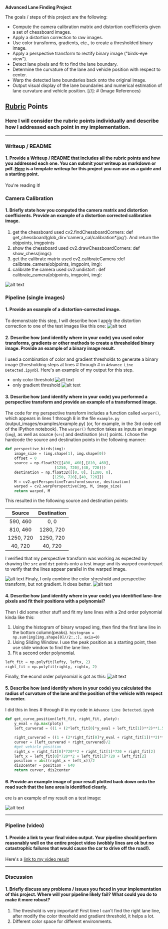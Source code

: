 **Advanced Lane Finding Project**

The goals / steps of this project are the following:

* Compute the camera calibration matrix and distortion coefficients given a set of chessboard images.
* Apply a distortion correction to raw images.
* Use color transforms, gradients, etc., to create a thresholded binary image.
* Apply a perspective transform to rectify binary image ("birds-eye view").
* Detect lane pixels and fit to find the lane boundary.
* Determine the curvature of the lane and vehicle position with respect to center.
* Warp the detected lane boundaries back onto the original image.
* Output visual display of the lane boundaries and numerical estimation of lane curvature and vehicle position.
[//]: # (Image References)

[undistort]: ./output_images/undistort.png "Undistorted"
[test-undistort]: ./output_images/test-undistort.png "Road Transformed"
[color-thr]: ./output_images/bin_color.png "bin_color"
[bin_gradient]: ./output_images/bin_gradient.png "Binary gradient"
[bin_combin-pre]: ./output_images/bin_combin-pre.png "Binary bin_combin-pre"

[bird-view]: ./output_images/bird-view.png "Warp Example"
[poly]: ./output_images/poly.png "line Example"
[draw_lane-bound]: ./output_images/draw_lane-bound.png "Output"
[video1]: ./project_videoline.mp4 "Video"
## [Rubric](https://review.udacity.com/#!/rubrics/571/view) Points

### Here I will consider the rubric points individually and describe how I addressed each point in my implementation.  

---

### Writeup / README

#### 1. Provide a Writeup / README that includes all the rubric points and how you addressed each one.  You can submit your writeup as markdown or pdf.  [Here](https://github.com/udacity/CarND-Advanced-Lane-Lines/blob/master/writeup_template.md) is a template writeup for this project you can use as a guide and a starting point.  

You're reading it!

### Camera Calibration

#### 1. Briefly state how you computed the camera matrix and distortion coefficients. Provide an example of a distortion corrected calibration image.

1. get the chessboard used cv2.findChessboardCorners: def get_chessboard(glob_dir='camera_cal/calibration*.jpg'). And return the objpoints, imgpoints
2. show the chessboard used cv2.drawChessboardCorners: def show_chess(imgs):
3. get the calibrate matrix used cv2.calibrateCamera :def calibrate_camera(objpoints, imgpoint, img):
4. calibrate the camera used cv2.undistort :  def calibrate_camera(objpoints, imgpoint, img):


![alt text][undistort]

### Pipeline (single images)

#### 1. Provide an example of a distortion-corrected image.

To demonstrate this step, I will describe how I apply the distortion correction to one of the test images like this one:
![alt text][test-undistort]

#### 2. Describe how (and identify where in your code) you used color transforms, gradients or other methods to create a thresholded binary image.  Provide an example of a binary image result.

I used a combination of color and gradient thresholds to generate a binary image (thresholding steps at lines # through # in `Advance Line Detected.ipynb`).  Here's an example of my output for this step.  
* only color threshold
![alt text][color-thr]
* only gradient threshold
![alt text][bin_gradient]

#### 3. Describe how (and identify where in your code) you performed a perspective transform and provide an example of a transformed image.

The code for my perspective transform includes a function called `warper()`, which appears in lines 1 through 8 in the file `example.py` (output_images/examples/example.py) (or, for example, in the 3rd code cell of the IPython notebook).  The `warper()` function takes as inputs an image (`img`), as well as source (`src`) and destination (`dst`) points.  I chose the hardcode the source and destination points in the following manner:

```python
def perspective_birds(img):
    image_size = (img.shape[1], img.shape[0])
    offset = 0
    source = np.float32([[490, 460],[810, 460],
                      [1250, 720],[40, 720]])
    destination = np.float32([[0, 0], [1280, 0], 
                     [1250, 720],[40, 720]])
    M = cv2.getPerspectiveTransform(source, destination)
    warped = cv2.warpPerspective(img, M, image_size)
    return warped, M
```

This resulted in the following source and destination points:

| Source        | Destination   | 
|:-------------:|:-------------:| 
| 590, 460      | 0, 0        | 
| 810, 460      | 1280, 720      |
| 1250, 720     | 1250, 720      |
| 40, 720      | 40, 720        |

I verified that my perspective transform was working as expected by drawing the `src` and `dst` points onto a test image and its warped counterpart to verify that the lines appear parallel in the warped image.

![alt text][bird-view]
Finaly, I only combine the color shreshold and perspective transform, but not gradient. It does better.
![alt text][bin_combin-pre]

#### 4. Describe how (and identify where in your code) you identified lane-line pixels and fit their positions with a polynomial?

Then I did some other stuff and fit my lane lines with a 2nd order polynomial kinda like this:
1. Using the histogram of binary wraped img, then find the first lane line in the bottom column(peaks).
`histogram = np.sum(img[img.shape[0]//2:,:], axis=0)`
2. Using Sliding Window. I use the peak position as a starting point, then use slide window to find the lane line.
3. Fit a second order polynomial.
```python 
left_fit = np.polyfit(lefty, leftx, 2)
right_fit = np.polyfit(righty, rightx, 2)
```
Finally, the econd order polynomial is got as this:
![alt text][poly]

#### 5. Describe how (and identify where in your code) you calculated the radius of curvature of the lane and the position of the vehicle with respect to center.

I did this in lines # through # in my code in `Advance Line Detected.ipynb`
```python
def get_curve_position(left_fit, right_fit, ploty):
    y_eval = np.max(ploty)
    left_curverad = ((1 + (2*left_fit[0]*y_eval + left_fit[1])**2)**1.5) / np.absolute(2*left_fit[0])

    right_curverad = ((1 + (2*right_fit[0]*y_eval + right_fit[1])**2)**1.5) / np.absolute(2*right_fit[0])    
    curver = (left_curverad + right_curverad)/2
    #get vehicle position
    right_x = right_fit[0]*720**2 + right_fit[1]*720 + right_fit[2]
    left_x = left_fit[0]*720**2 + left_fit[1]*720 + left_fit[2]     
    position = abs((right_x + left_x))/2
    dis2center = position - 640
    return curver, dis2center
```

#### 6. Provide an example image of your result plotted back down onto the road such that the lane area is identified clearly.
ere is an example of my result on a test image:

![alt text][draw_lane-bound]

---

### Pipeline (video)

#### 1. Provide a link to your final video output.  Your pipeline should perform reasonably well on the entire project video (wobbly lines are ok but no catastrophic failures that would cause the car to drive off the road!).

Here's a [link to my video result](./project_videoline.mp4)

---

### Discussion

#### 1. Briefly discuss any problems / issues you faced in your implementation of this project.  Where will your pipeline likely fail?  What could you do to make it more robust?

1. The threshold is very important! First time I can't find the right lane line, after modify
the color threshold and gradient threshold, it helps a lot.
2. Different color space for different environments.

